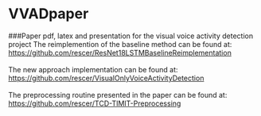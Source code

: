 # VVADpaper
###Paper pdf, latex and presentation for the visual voice activity detection project
The reimplemention of the baseline method can be found at: https://github.com/rescer/ResNet18LSTMBaselineReimplementation <br><br>
The new approach implementation can be found at: https://github.com/rescer/VisualOnlyVoiceActivityDetection <br><br>
The preprocessing routine presented in the paper can be found at: https://github.com/rescer/TCD-TIMIT-Preprocessing 

